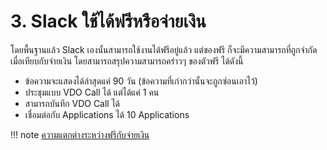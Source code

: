 # 3. Slack ใช้ได้ฟรีหรือจ่ายเงิน
โดยพื้นฐานแล้ว Slack เองนั้นสามารถใช้งานได้ฟรีอยู่แล้ว แต่ของฟรี ก็จะมีความสามารถที่ถูกจำกัดเมื่อเทียบกับจ่ายเงิน โดยสามารถสรุปความสามารถคร่าวๆ ของตัวฟรี ได้ดังนี้
- ข้อความจะแสดงได้ล่าสุดแค่ 90 วัน (ข้อความที่เก่ากว่านั้นจะถูกซ่อนเอาไว้)
- ประชุมแบบ VDO Call ได้ แต่ได้แค่ 1 คน
- สามารถบันทึก VDO Call ได้
- เชื่อมต่อกับ Applications ได้ 10 Applications

!!! note
    [ความแตกต่างระหว่างฟรีกับจ่ายเงิน](https://slack.com/pricing/paid-vs-free)

